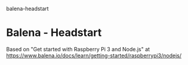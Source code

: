 balena-headstart
# Balena - Headstart

Based on "Get started with Raspberry Pi 3 and Node.js" at https://www.balena.io/docs/learn/getting-started/raspberrypi3/nodejs/


